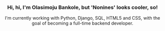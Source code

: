 <h3 align="center">Hi, hi, I'm Olasimoju Bankole, but 'Nonines' looks cooler, so!</h3>

<p align="center">
  I'm currently working with Python, Django, SQL, HTML5 and CSS, with the goal of becoming a full-time backend developer.
 
</p>

